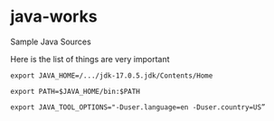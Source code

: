 # java-works
Sample Java Sources

Here is the list of things are very important

```
export JAVA_HOME=/.../jdk-17.0.5.jdk/Contents/Home

export PATH=$JAVA_HOME/bin:$PATH

export JAVA_TOOL_OPTIONS="-Duser.language=en -Duser.country=US”
